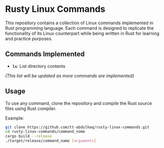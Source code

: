 # Rusty Linux Commands

This repository contains a collection of Linux commands implemented in Rust programming language. Each command is designed to replicate the functionality of its Linux counterpart while being written in Rust for learning and practice purposes.

## Commands Implemented
- **`ls`**: List directory contents

*(This list will be updated as more commands are implemented)*

## Usage
To use any command, clone the repository and compile the Rust source files using Rust compiler.

Example:
```bash
git clone https://github.com/tt-abdulhaq/rusty-linux-commands.git
cd rusty-linux-commands/command_name
cargo build --release
./target/release/command_name [arguments]
